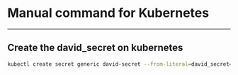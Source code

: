 # Manual command for Kubernetes

---
## Create the david_secret on kubernetes

```bash
kubectl create secret generic david-secret --from-literal=david_secret='<david_secret_stored_in_bitwarden>'
```
